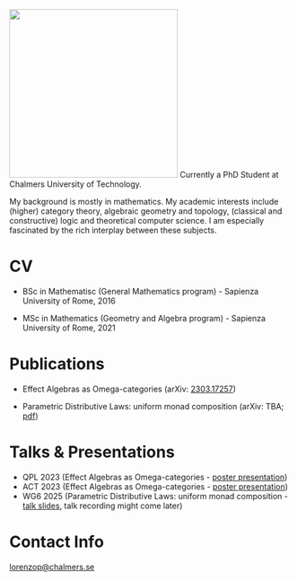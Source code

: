 <img src="https://www.chalmers.se/_next/image/?url=https%3A%2F%2Fcms.www.chalmers.se%2FMedia%2F2efklb3m%2Florenzop.jpeg%3Fwidth%3D600%26height%3D600%26v%3D1d9f874ff29e210%26quality%3D60%26format%3Dwebp&w=1920&q=90" width="300" height="300"/>
Currently a PhD Student at Chalmers University of Technology.

My background is mostly in mathematics. My academic interests include (higher) category theory, algebraic geometry and topology, (classical and constructive) logic and theoretical computer science. I am especially fascinated by the rich interplay between these subjects.

# CV

- BSc in Mathematisc (General Mathematics program) - Sapienza University of Rome, 2016

- MSc in Mathematics (Geometry and Algebra program) - Sapienza University of Rome, 2021

# Publications

- Effect Algebras as Omega-categories (arXiv: [2303.17257](https://arxiv.org/abs/2303.17257))

- Parametric Distributive Laws: uniform monad composition (arXiv: TBA; [pdf](https://github.com/LorenzoPerticone/LorenzoPerticone/blob/main/Parametric%20Distributive%20Laws.pdf))

# Talks & Presentations

- QPL 2023 (Effect Algebras as Omega-categories - [poster presentation](https://qpl2023.github.io/accepted/))
- ACT 2023 (Effect Algebras as Omega-categories - [poster presentation](https://act2023.github.io/papers.html))
- WG6 2025 (Parametric Distributive Laws: uniform monad composition - [talk slides](https://europroofnet.github.io/_pages/WG6/Genova/talks/perticone.pdf), talk recording might come later)

# Contact Info

[lorenzop@chalmers.se](mailto:lorenzop@chalmers.se)

<!--
**LorenzoPerticone/LorenzoPerticone** is a ✨ _special_ ✨ repository because its `README.md` (this file) appears on your GitHub profile.

Here are some ideas to get you started:

- 🔭 I’m currently working on ...
- 🌱 I’m currently learning ...
- 👯 I’m looking to collaborate on ...
- 🤔 I’m looking for help with ...
- 💬 Ask me about ...
- 📫 How to reach me: ...
- 😄 Pronouns: ...
- ⚡ Fun fact: ...
-->
